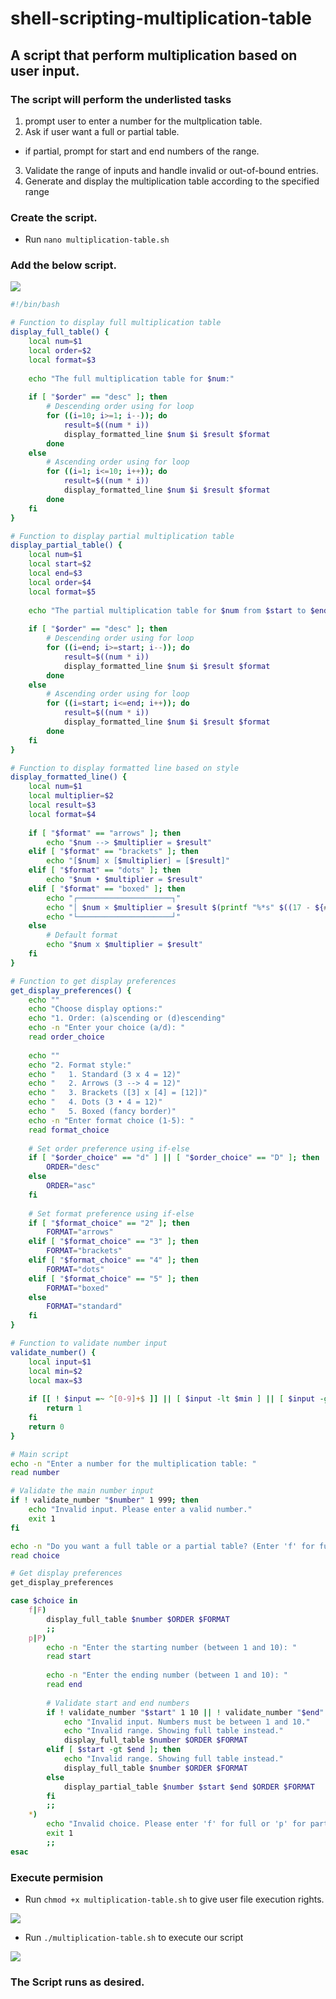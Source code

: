 # shell-scripting-multiplication-table
## A script that perform multiplication based on user input.

### The script will perform the underlisted tasks
1. prompt user to enter a number for the multplication  table.
2. Ask if user want a full or partial table.
  * if partial, prompt for start and end numbers of the range.
3. Validate the range of inputs and handle invalid or out-of-bound entries.
4. Generate and display the multiplication table according to the specified range

### Create the script.
* Run `nano multiplication-table.sh`

### Add the below script.
![](./img/Pasted%20image.png)

```bash
#!/bin/bash

# Function to display full multiplication table
display_full_table() {
    local num=$1
    local order=$2
    local format=$3
    
    echo "The full multiplication table for $num:"
    
    if [ "$order" == "desc" ]; then
        # Descending order using for loop
        for ((i=10; i>=1; i--)); do
            result=$((num * i))
            display_formatted_line $num $i $result $format
        done
    else
        # Ascending order using for loop
        for ((i=1; i<=10; i++)); do
            result=$((num * i))
            display_formatted_line $num $i $result $format
        done
    fi
}

# Function to display partial multiplication table
display_partial_table() {
    local num=$1
    local start=$2
    local end=$3
    local order=$4
    local format=$5
    
    echo "The partial multiplication table for $num from $start to $end:"
    
    if [ "$order" == "desc" ]; then
        # Descending order using for loop
        for ((i=end; i>=start; i--)); do
            result=$((num * i))
            display_formatted_line $num $i $result $format
        done
    else
        # Ascending order using for loop
        for ((i=start; i<=end; i++)); do
            result=$((num * i))
            display_formatted_line $num $i $result $format
        done
    fi
}

# Function to display formatted line based on style
display_formatted_line() {
    local num=$1
    local multiplier=$2
    local result=$3
    local format=$4
    
    if [ "$format" == "arrows" ]; then
        echo "$num --> $multiplier = $result"
    elif [ "$format" == "brackets" ]; then
        echo "[$num] x [$multiplier] = [$result]"
    elif [ "$format" == "dots" ]; then
        echo "$num • $multiplier = $result"
    elif [ "$format" == "boxed" ]; then
        echo "┌─────────────────────┐"
        echo "│ $num × $multiplier = $result $(printf "%*s" $((17 - ${#num} - ${#multiplier} - ${#result})) "")│"
        echo "└─────────────────────┘"
    else
        # Default format
        echo "$num x $multiplier = $result"
    fi
}

# Function to get display preferences
get_display_preferences() {
    echo ""
    echo "Choose display options:"
    echo "1. Order: (a)scending or (d)escending"
    echo -n "Enter your choice (a/d): "
    read order_choice
    
    echo ""
    echo "2. Format style:"
    echo "   1. Standard (3 x 4 = 12)"
    echo "   2. Arrows (3 --> 4 = 12)"
    echo "   3. Brackets ([3] x [4] = [12])"
    echo "   4. Dots (3 • 4 = 12)"
    echo "   5. Boxed (fancy border)"
    echo -n "Enter format choice (1-5): "
    read format_choice
    
    # Set order preference using if-else
    if [ "$order_choice" == "d" ] || [ "$order_choice" == "D" ]; then
        ORDER="desc"
    else
        ORDER="asc"
    fi
    
    # Set format preference using if-else
    if [ "$format_choice" == "2" ]; then
        FORMAT="arrows"
    elif [ "$format_choice" == "3" ]; then
        FORMAT="brackets"
    elif [ "$format_choice" == "4" ]; then
        FORMAT="dots"
    elif [ "$format_choice" == "5" ]; then
        FORMAT="boxed"
    else
        FORMAT="standard"
    fi
}

# Function to validate number input
validate_number() {
    local input=$1
    local min=$2
    local max=$3
    
    if [[ ! $input =~ ^[0-9]+$ ]] || [ $input -lt $min ] || [ $input -gt $max ]; then
        return 1
    fi
    return 0
}

# Main script
echo -n "Enter a number for the multiplication table: "
read number

# Validate the main number input
if ! validate_number "$number" 1 999; then
    echo "Invalid input. Please enter a valid number."
    exit 1
fi

echo -n "Do you want a full table or a partial table? (Enter 'f' for full, 'p' for partial): "
read choice

# Get display preferences
get_display_preferences

case $choice in
    f|F)
        display_full_table $number $ORDER $FORMAT
        ;;
    p|P)
        echo -n "Enter the starting number (between 1 and 10): "
        read start
        
        echo -n "Enter the ending number (between 1 and 10): "
        read end
        
        # Validate start and end numbers
        if ! validate_number "$start" 1 10 || ! validate_number "$end" 1 10; then
            echo "Invalid input. Numbers must be between 1 and 10."
            echo "Invalid range. Showing full table instead."
            display_full_table $number $ORDER $FORMAT
        elif [ $start -gt $end ]; then
            echo "Invalid range. Showing full table instead."
            display_full_table $number $ORDER $FORMAT
        else
            display_partial_table $number $start $end $ORDER $FORMAT
        fi
        ;;
    *)
        echo "Invalid choice. Please enter 'f' for full or 'p' for partial."
        exit 1
        ;;
esac
```
### Execute permision
* Run `chmod +x multiplication-table.sh` to give user file execution rights.

![](./img/Pasted%20image%20(2).png)

* Run `./multiplication-table.sh` to execute our script

![](./img/Pasted%20image%20(3).png)

### The Script runs as desired.
